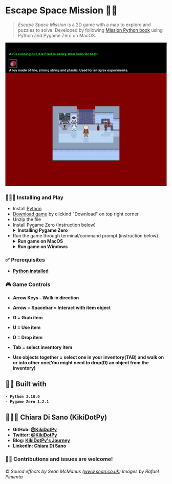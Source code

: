 # Escape Space Mission 👨‍🚀

> *Escape Space Mission* is a 2D game with a map to explore and puzzles to solve. Developed by following [Mission Python book](https://nostarch.com/missionpython) using Python and Pygame Zero on MacOS.

![alt text](https://github.com/KikiDotPy/Games_Projects/blob/main/Escape_Space_Mission/GameScreenshot.jpg?raw=true)
  
### 👨🏻‍🔧 Installing and Play

* Install [Python](https://www.python.org/downloads/)
* [Download game](https://drive.google.com/drive/folders/1C75NhUBE29wrauxHRF9YdiNBxDjtTYgC?usp=sharing) by clickind "Download" on top right corner
* Unzip the file
* Install Pygame Zero (Instruction below)
   <details><summary><strong>Installing Pygame Zero</strong></summary>
    <ul>
      <li><a href="https://drive.google.com/drive/folders/1C75NhUBE29wrauxHRF9YdiNBxDjtTYgC?usp=sharing">Download game</a> by clickind "Download" on top right corner</li>
      <li>Unzip the file</li>
      <li>Go inside game folder "Escape" and chose between "Pygame for Windows" or "Pygame for MacOS"</li>
      <li>Run Pygame zero installer OR type in Terminal (MacOS) or cmd (Windows) "pip install pgz"</li>
      <li>Close terminal window</li>
  </ul>
  </details>
* Run the game through terminal/command prompt (instruction below)
     <details><summary><strong>Run game on MacOS</strong></summary>
    <ul>
      <li>Install the game by following the instructions above</li>
      <li>Navigate to the game folder has been downloaded</li>
      <li>Right-click on <strong><em>Escape Space Mission</em></strong> folder</li>
      <li>Select <strong><em>New Terminal at folder</em></strong></li>
      <li>Copy and paste into Terminal: <strong>pgzrun escape.py</stron></li>
      <li>Enjoy the game!</li>
      <q>For any incovenience </q>
  </ul>
  </details>
  <details><summary><strong>Run game on Windows</strong></summary>
  <ul>
    <li>Install the game by following the instructions above</li>
    <li></li>
    <li></li>
    <li></li>
    <li></li>
  </ul>
  </details>

### ✅ Prerequisites
* [Python installed](https://www.python.org/downloads/)

### 🎮 Game Controls
* Arrow Keys - Walk in direction
* Arrow + Spacebar = Interact with item object
* G = Grab item
* U = Use item
* D = Drop item
* Tab = select inventory item

* Use objects together = select one in your inventory(TAB) and walk on or into other one(You might need to drop(D) an object from the inventory)

## 👷🏻 Built with
    - Python 3.10.0
    - Pygame Zero 1.2.1

## 👩🏻‍💻 Chiara Di Sano (KikiDotPy)

* GitHub: [@KikiDotPy](https://github.com/KikiDotPy)
* Twitter: [@KikiDotPy](https://twitter.com/KikiDotPy)
* Blog: [KikiDotPy's Journey](https://kikidotpy.hashnode.dev)
* LinkedIn: [Chiara Di Sano](https://www.linkedin.com/in/chiara-di-sano-94635a226/)


### 🤝🏻 Contributions and issues are welcome!





###### © Sound effects by Sean McManus (www.sean.co.uk) Images by Rafael Pimenta
